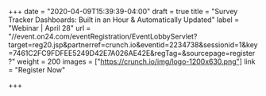 +++
date = "2020-04-09T15:39:39-04:00"
draft = true
title = "Survey Tracker Dashboards: Built in an Hour & Automatically Updated"
label = "Webinar | April 28"
url = "//event.on24.com/eventRegistration/EventLobbyServlet?target=reg20.jsp&partnerref=crunch.io&eventid=2234738&sessionid=1&key=7461C2FC9FDFEE5249D42E7A026AE42E&regTag=&sourcepage=register?"
weight = 200
images = ["https://crunch.io/img/logo-1200x630.png"]
link = "Register Now"

+++
